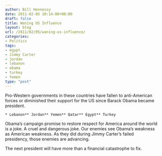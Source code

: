 ```yaml
---
author: Bill Hennessy
date: 2011-02-05 10:14:00+00:00
draft: false
title: Waning US Influence
layout: blog
url: /2011/02/05/waning-us-influence/
categories:
- Politics
tags:
- egypt
- Jimmy Carter
- Jordan
- lebanon
- obama
- turkey
- Yemen
type: "post"
---
```


Pro-Western governments in these countries have fallen to anti-American forces or diminished their support for the US since Barack Obama became president.

 

    * Lebanon** Jordan** Yemen** Qatar** Egypt** Turkey  

Obama’s campaign promise to restore respect for America around the world is a joke. A cruel and dangerous joke. Our enemies see Obama’s weakness as American weakness. As they did during Jimmy Carter’s failed presidency, those enemies are advancing. 

 

The next president will have more than a financial catastrophe to fix.
